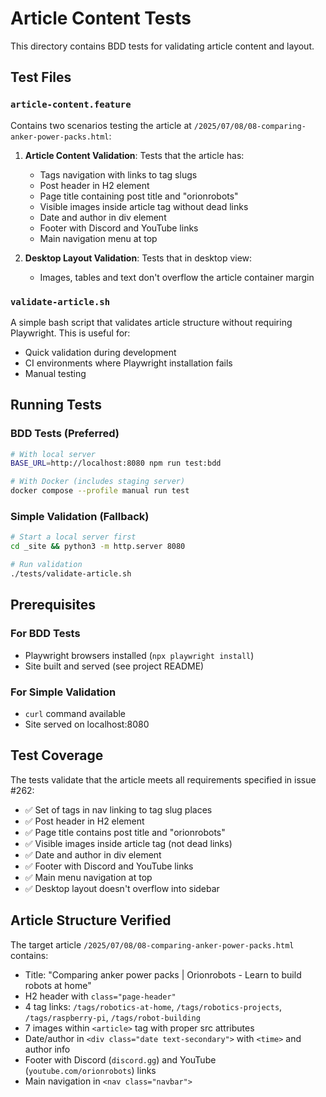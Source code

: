 # Article Content Tests

This directory contains BDD tests for validating article content and layout.

## Test Files

### `article-content.feature`
Contains two scenarios testing the article at `/2025/07/08/08-comparing-anker-power-packs.html`:

1. **Article Content Validation**: Tests that the article has:
   - Tags navigation with links to tag slugs
   - Post header in H2 element  
   - Page title containing post title and "orionrobots"
   - Visible images inside article tag without dead links
   - Date and author in div element
   - Footer with Discord and YouTube links
   - Main navigation menu at top

2. **Desktop Layout Validation**: Tests that in desktop view:
   - Images, tables and text don't overflow the article container margin

### `validate-article.sh`
A simple bash script that validates article structure without requiring Playwright. This is useful for:
- Quick validation during development
- CI environments where Playwright installation fails
- Manual testing

## Running Tests

### BDD Tests (Preferred)
```bash
# With local server
BASE_URL=http://localhost:8080 npm run test:bdd

# With Docker (includes staging server)
docker compose --profile manual run test
```

### Simple Validation (Fallback)
```bash
# Start a local server first
cd _site && python3 -m http.server 8080

# Run validation
./tests/validate-article.sh
```

## Prerequisites

### For BDD Tests
- Playwright browsers installed (`npx playwright install`)
- Site built and served (see project README)

### For Simple Validation  
- `curl` command available
- Site served on localhost:8080

## Test Coverage

The tests validate that the article meets all requirements specified in issue #262:

- ✅ Set of tags in nav linking to tag slug places
- ✅ Post header in H2 element  
- ✅ Page title contains post title and "orionrobots"
- ✅ Visible images inside article tag (not dead links)
- ✅ Date and author in div element
- ✅ Footer with Discord and YouTube links
- ✅ Main menu navigation at top
- ✅ Desktop layout doesn't overflow into sidebar

## Article Structure Verified

The target article `/2025/07/08/08-comparing-anker-power-packs.html` contains:

- Title: "Comparing anker power packs | Orionrobots - Learn to build robots at home"
- H2 header with `class="page-header"`
- 4 tag links: `/tags/robotics-at-home`, `/tags/robotics-projects`, `/tags/raspberry-pi`, `/tags/robot-building`
- 7 images within `<article>` tag with proper src attributes
- Date/author in `<div class="date text-secondary">` with `<time>` and author info
- Footer with Discord (`discord.gg`) and YouTube (`youtube.com/orionrobots`) links
- Main navigation in `<nav class="navbar">`